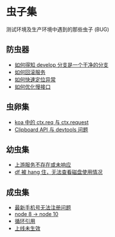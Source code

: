# 虫子集

测试环境及生产环境中遇到的那些虫子 (BUG)

## 防虫器

+ [如何得知 develop 分支是一个干净的分支]()
+ [如何回滚服务]()
+ [如何快速定位异常]()
+ [如何优化慢接口]()

## 虫卵集

+ [koa 中的 ctx.req 与 ctx.request]()
+ [Clipboard API 与 devtools 问题]()

## 幼虫集

+ [上游服务不存在或未响应](./upstream.md)
+ [df 被 hang 住，无法查看磁盘使用情况](./df-hang.md)

## 成虫集

+ [最新手机号无法注册问题]()
+ [node 8 -> node 10]()
+ [循环引用]()
+ [上线未生效](上线未生效)
